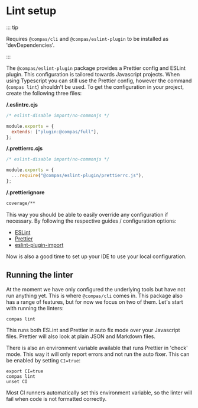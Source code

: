 # Lint setup

::: tip

Requires `@compas/cli` and `@compas/eslint-plugin` to be installed as
'devDependencies'.

:::

The `@compas/eslint-plugin` package provides a Prettier config and ESLint
plugin. This configuration is tailored towards Javascript projects. When using
Typescript you can still use the Prettier config, however the command
(`compas lint`) shouldn't be used. To get the configuration in your project,
create the following three files:

**/.eslintrc.cjs**

```js
/* eslint-disable import/no-commonjs */

module.exports = {
  extends: ["plugin:@compas/full"],
};
```

**/.prettierrc.cjs**

```js
/* eslint-disable import/no-commonjs */

module.exports = {
  ...require("@compas/eslint-plugin/prettierrc.js"),
};
```

**/.prettierignore**

```txt
coverage/**
```

This way you should be able to easily override any configuration if necessary.
By following the respective guides / configuration options:

- [ESLint](https://eslint.org/docs/user-guide/configuring#configuring-rules)
- [Prettier](https://prettier.io/docs/en/options.html)
- [eslint-plugin-import](https://github.com/benmosher/eslint-plugin-import/)

Now is also a good time to set up your IDE to use your local configuration.

## Running the linter

At the moment we have only configured the underlying tools but have not run
anything yet. This is where `@compas/cli` comes in. This package also has a
range of features, but for now we focus on two of them. Let's start with running
the linters:

```shell
compas lint
```

This runs both ESLint and Prettier in auto fix mode over your Javascript files.
Prettier will also look at plain JSON and Markdown files.

There is also an environment variable available that runs Prettier in 'check'
mode. This way it will only report errors and not run the auto fixer. This can
be enabled by setting `CI=true`:

```shell
export CI=true
compas lint
unset CI
```

Most CI runners automatically set this environment variable, so the linter will
fail when code is not formatted correctly.
